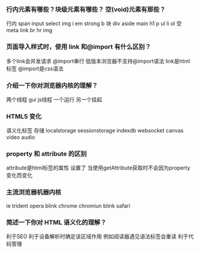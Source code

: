 ### 行内元素有哪些？块级元素有哪些？ 空(void)元素有那些？
行内 span input select img i em strong b
块 div aside main h1 p ul li ol
空 meta link br hr img

### 页面导入样式时，使用 link 和@import 有什么区别？
多个link会并发请求 @import串行
低版本浏览器不支持@import语法
link是html标签 @import是css语法

### 介绍一下你对浏览器内核的理解？
两个线程
gui js线程
一个运行 另一个挂起

### HTML5 变化
语义化标签
存储 localstorage sessionstorage indexdb
websocket
canvas 
video audio

### property 和 attribute 的区别
attribute是html标签的属性 设置了 当使用getAttribute获取时不会因为property变化而变化

### 主流浏览器机器内核
ie trident
opera blink
chrome chromiun blink
safari 

### 简述一下你对 HTML 语义化的理解？
利于SEO
利于设备解析时确定该区域作用 例如阅读器遇见语法标签会重读
利于代码管理